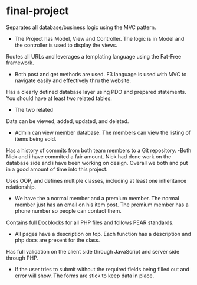 # final-project
Separates all database/business logic using the MVC pattern.
- The Project has Model, View and Controller. The logic is in Model and the controller is used to display the views. 
 
Routes all URLs and leverages a templating language using the Fat-Free framework.
- Both post and get methods are used. F3 language is used with MVC to navigate easily and effectively thru the website.
 
Has a clearly defined database layer using PDO and prepared statements. You should have at least two related tables.
- The two related  

Data can be viewed, added, updated, and deleted.
- Admin can view member database. The members can view the listing of items being sold. 

Has a history of commits from both team members to a Git repository.
-Both Nick and i have commited a fair amount. Nick had done work on the database side and i have been working on design.
Overall we both and put in a good amount of time into this project. 

Uses OOP, and defines multiple classes, including at least one inheritance relationship.
- We have the a normal member and a premium member. The normal member just has an email on his item post. 
The premium member has a phone number so people can contact them. 

Contains full Docblocks for all PHP files and follows PEAR standards.
- All pages have a description on top. Each function has a description and php docs are present for the class.  

Has full validation on the client side through JavaScript and server side through PHP.
- If the user tries to submit without the required fields being filled out and error will show. The forms are stick to 
keep data in place. 